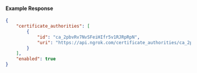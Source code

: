 <!-- Code generated for API Clients. DO NOT EDIT. -->

#### Example Response

```json
{
	"certificate_authorities": [
		{
			"id": "ca_2pbvRv7NvSFeiHIfr5v1RJRpRpN",
			"uri": "https://api.ngrok.com/certificate_authorities/ca_2pbvRv7NvSFeiHIfr5v1RJRpRpN"
		}
	],
	"enabled": true
}
```
